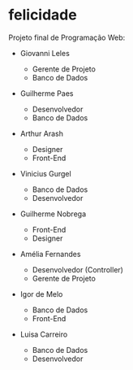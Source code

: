 # felicidade
Projeto final de Programação Web:

- Giovanni Leles
  - Gerente de Projeto
  - Banco de Dados

- Guilherme Paes
  - Desenvolvedor
  - Banco de Dados

- Arthur Arash
  - Designer
  - Front-End

- Vinicius Gurgel
  - Banco de Dados
  - Desenvolvedor

- Guilherme Nobrega
  - Front-End
  - Designer

- Amélia Fernandes
  - Desenvolvedor (Controller)
  - Gerente de Projeto

- Igor de Melo
  - Banco de Dados
  - Front-End

- Luisa Carreiro
  - Banco de Dados
  - Desenvolvedor
